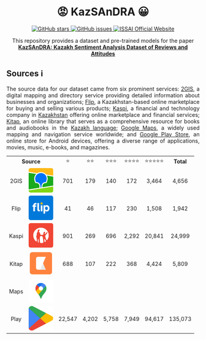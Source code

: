 <h1 align="center">😡 KazSAnDRA 😀 </h1>

<p align="center">
  <a href="https://github.com/IS2AI/KazSAnDRA/stargazers">
    <img src="https://img.shields.io/github/stars/IS2AI/KazSAnDRA.svg?colorA=orange&colorB=orange&logo=github"
         alt="GitHub stars">
  </a>
  <a href="https://github.com/IS2AI/KazSAnDRA/issues">
    <img src="https://img.shields.io/github/issues/IS2AI/KazSAnDRA.svg"
         alt="GitHub issues">
  </a>
  <a href="https://issai.nu.edu.kz">
    <img src="https://img.shields.io/static/v1?label=ISSAI&amp;message=official site&amp;color=blue&amp"
         alt="ISSAI Official Website">
  </a> 
</p>

<p align = "center">This repository provides a dataset and pre-trained models for the paper <br><a href = "https://arxiv.org/abs/2305.15749"><b>KazSAnDRA: Kazakh Sentiment Analysis Dataset of Reviews and Attitudes</b></a></p>

## Sources ℹ️

<p align = "justify">The source data for our dataset came from six prominent services: <a href="https://2gis.kz/">2GIS</a>, a digital mapping and directory service providing detailed information about businesses and organizations; <a href="https://www.flip.kz/">Flip</a>, a Kazakhstan-based online marketplace for buying and selling various products; <a href="https://kaspi.kz/">Kaspi</a>, a financial and technology company in <a href="https://en.wikipedia.org/wiki/Kazakhstan">Kazakhstan</a> offering online marketplace and financial services;  <a href="https://kitap.kz/">Kitap</a>, an online library that serves as a comprehensive resource for books and audiobooks in the <a href="https://en.wikipedia.org/wiki/Kazakh_language">Kazakh language</a>; <a href="https://www.google.com/maps/">Google Maps</a>, a widely used mapping and navigation service worldwide; and <a href="https://play.google.com/">Google Play Store</a>, an online store for Android devices, offering a diverse range of applications, movies, music, e-books, and magazines.</p>

<!--
<div align="center">
  <img src="img/logo_2gis.png" width="64" height="64" alt="2gis.kz logo">
  <img src="img/logo_flip.png" width="64" height="64" alt="flip.kz logo">
  <img src="img/logo_kaspi.png" width="64" height="64" alt="kaspi.kz logo">
  <img src="img/logo_kitap.png" width="64" height="64" alt="kitap.kz logo">
  <img src="img/logo_maps.png" width="64" height="64" alt="google maps logo">
  <img src="img/logo_play.png" width="64" height="64" alt="google plays store logo">
</div>
-->

<!--
<table align="center">
  <tr style="border: 0px;">
    <td align="center" ><b>2GIS</b></td>
    <td align="center"><b>Flip</b></td>
    <td align="center"><b>Kaspi</b></td>
    <td align="center"><b>Kitap</b></td>
    <td align="center"><b>Maps</b></td>
    <td align="center"><b>Play</b></td>
  </tr>
  <tr></tr>
  <tr>
    <td><img src="img/logo_2gis.png" width="64" height="64" alt="2gis.kz logo"></td>
    <td><img src="img/logo_flip.png" width="64" height="64" alt="flip.kz logo"></td>
    <td><img src="img/logo_kaspi.png" width="64" height="64" alt="kaspi.kz logo"></td>
    <td><img src="img/logo_kitap.png" width="64" height="64" alt="kitap.kz logo"></td>
    <td><img src="img/logo_maps.png" width="64" height="64" alt="google maps logo"></td>
    <td><img src="img/logo_play.png" width="64" height="64" alt="google plays store logo"></td>
  </tr>
  <tr></tr>
  <tr>
    <td align="center"><b>4,656</b></td>
    <td align="center"><b>1,942</b></td>
    <td align="center"><b>24,999</b></td>
    <td align="center"><b>5,809</b></td>
    <td align="center"><b>XXXX</b></td>
    <td align="center"><b>135,073</b></td>
  </tr>
</table>
-->

<table align="center">
    <tr align="center">
      <td colspan="2"><b>Source</b></td>
      <td>⭐️</td>
      <td>⭐️⭐️</td>
      <td>⭐️⭐️⭐️</td>
      <td>⭐️⭐️⭐️⭐️</td>
      <td>⭐️⭐️⭐️⭐️⭐️</td>
      <td><b>Total</b></td>
    </tr>
   <tr></tr>
    <tr align="center">
      <td>2GIS</td>
      <td><img src="img/logo_2gis.png" width="64" height="64" alt="2gis.kz logo"></td>
      <td>701</td>
      <td>179</td>
      <td>140</td>
      <td>172</td>
      <td>3,464</td>
      <td>4,656</td>
    </tr>
   <tr></tr>
    <tr align="center">
      <td>Flip</td>
      <td><img src="img/logo_flip.png" width="64" height="64" alt="flip.kz logo"></td>
      <td>41</td>
      <td>46</td>
      <td>117</td>
      <td>230</td>
      <td>1,508</td>
      <td>1,942</td>
    </tr>
   <tr></tr>
    <tr align="center">
      <td>Kaspi</td>
      <td><img src="img/logo_kaspi.png" width="64" height="64" alt="kaspi.kz logo"></td>
      <td>901</td>
      <td>269</td>
      <td>696</td>
      <td>2,292</td>
      <td>20,841</td>
      <td>24,999</td>
    </tr>
   <tr></tr>
    <tr align="center">
      <td>Kitap</td>
      <td><img src="img/logo_kitap.png" width="64" height="64" alt="kitap.kz logo"></td>
      <td>688</td>
      <td>107</td>
      <td>222</td>
      <td>368</td>
      <td>4,424</td>
      <td>5,809</td>
    </tr>
   <tr></tr>
    <tr align="center">
      <td>Maps</td>
      <td><img src="img/logo_maps.png" width="64" height="64" alt="google maps logo"></td>
      <td></td>
      <td></td>
      <td></td>
      <td></td>
      <td></td>
      <td></td>
    </tr>
   <tr></tr>
    <tr align="center">
      <td>Play</td>
      <td><img src="img/logo_play.png" width="64" height="64" alt="google plays store logo"></td>
      <td>22,547</td>
      <td>4,202</td>
      <td>5,758</td>
      <td>7,949</td>
      <td>94,617</td>
      <td>135,073</td>
    </tr>
  </table>
